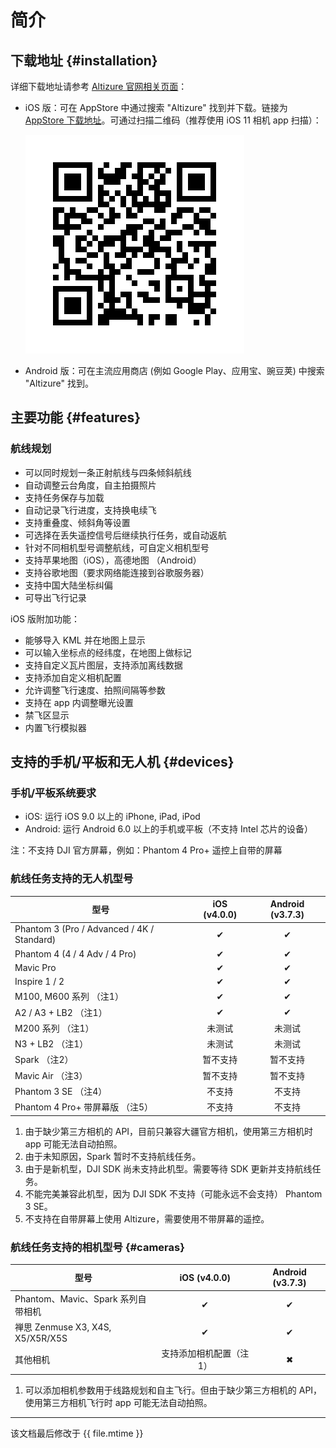 # 简介

## 下载地址 {#installation}

详细下载地址请参考 [Altizure 官网相关页面](https://www.altizure.cn/mobile)：

* iOS 版：可在 AppStore 中通过搜索 "Altizure" 找到并下载。链接为 [AppStore 下载地址](https://itunes.apple.com/app/id1018791616?mt=8)。可通过扫描二维码（推荐使用 iOS 11 相机 app 扫描）：

    ![AppStore 二维码](../../assets/app-download-ios-appstore.png)
* Android 版：可在主流应用商店 (例如 Google Play、应用宝、豌豆荚) 中搜索 "Altizure" 找到。

## 主要功能 {#features}

### 航线规划

* 可以同时规划一条正射航线与四条倾斜航线
* 自动调整云台角度，自主拍摄照片
* 支持任务保存与加载
* 自动记录飞行进度，支持换电续飞
* 支持重叠度、倾斜角等设置
* 可选择在丢失遥控信号后继续执行任务，或自动返航
* 针对不同相机型号调整航线，可自定义相机型号
* 支持苹果地图（iOS），高德地图 （Android）
* 支持谷歌地图（要求网络能连接到谷歌服务器）
* 支持中国大陆坐标纠偏
* 可导出飞行记录

iOS 版附加功能：

* 能够导入 KML 并在地图上显示
* 可以输入坐标点的经纬度，在地图上做标记
* 支持自定义瓦片图层，支持添加离线数据
* 支持添加自定义相机配置
* 允许调整飞行速度、拍照间隔等参数
* 支持在 app 内调整曝光设置
* 禁飞区显示
* 内置飞行模拟器

## 支持的手机/平板和无人机 {#devices}

### 手机/平板系统要求

* iOS: 运行 iOS 9.0 以上的 iPhone, iPad, iPod
* Android: 运行 Android 6.0 以上的手机或平板（不支持 Intel 芯片的设备）

注：不支持 DJI 官方屏幕，例如：Phantom 4 Pro+ 遥控上自带的屏幕

### 航线任务支持的无人机型号

| 型号 | iOS (v4.0.0) | Android (v3.7.3) |
| ---  | :---: | :---: |
| Phantom 3 \(Pro / Advanced / 4K / Standard\) | ✔︎ | ✔︎ |
| Phantom 4 \(4 / 4 Adv / 4 Pro\) | ✔︎ | ✔︎ |
| Mavic Pro | ✔︎ | ✔︎ |
| Inspire 1 / 2 | ✔︎ | ✔︎ |
| M100, M600 系列 （注1） | ✔︎ | ✔︎ |
| A2 / A3 + LB2 （注1） | ✔︎ | ✔︎ |
| M200 系列 （注1） | 未测试 | 未测试 |
| N3 + LB2 （注1） | 未测试 | 未测试 |
| Spark （注2） | 暂不支持 | 暂不支持 |
| Mavic Air （注3） | 暂不支持 | 暂不支持 |
| Phantom 3 SE （注4） | 不支持 | 不支持 |
| Phantom 4 Pro+ 带屏幕版 （注5） | 不支持 | 不支持 |

1. 由于缺少第三方相机的 API，目前只兼容大疆官方相机，使用第三方相机时 app 可能无法自动拍照。
2. 由于未知原因，Spark 暂时不支持航线任务。
3. 由于是新机型，DJI SDK 尚未支持此机型。需要等待 SDK 更新并支持航线任务。
4. 不能完美兼容此机型，因为 DJI SDK 不支持（可能永远不会支持） Phantom 3 SE。
5. 不支持在自带屏幕上使用 Altizure，需要使用不带屏幕的遥控。

### 航线任务支持的相机型号 {#cameras}

| 型号 | iOS (v4.0.0) | Android (v3.7.3) |
| ---  | :---: | :---: |
| Phantom、Mavic、Spark 系列自带相机 | ✔︎ | ✔︎ |
| 禅思 Zenmuse X3, X4S, X5/X5R/X5S | ✔︎ | ✔︎ |
| 其他相机 | 支持添加相机配置（注1）| ✖︎ |

1. 可以添加相机参数用于线路规划和自主飞行。但由于缺少第三方相机的 API，使用第三方相机飞行时 app 可能无法自动拍照。

---

该文档最后修改于 {{ file.mtime }}
